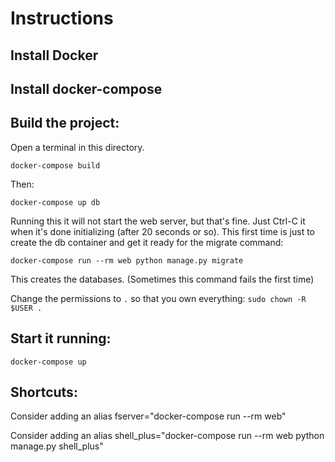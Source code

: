 # Instructions

## Install Docker
## Install docker-compose


## Build the project:

Open a terminal in this directory.

`docker-compose build`

Then:

`docker-compose up db`

Running this it will not start the web server, but that's fine.
Just Ctrl-C it when it's done initializing (after 20 seconds or so).
This first time is just to create the db container and get it ready for the migrate
command:

`docker-compose run --rm web python manage.py migrate`

This creates the databases. (Sometimes this command fails the first time)

Change the permissions to `.` so that you own everything: `sudo chown -R $USER .`


## Start it running:

`docker-compose up`


## Shortcuts:

Consider adding an alias fserver="docker-compose run --rm web"

Consider adding an alias shell_plus="docker-compose run --rm web python manage.py shell_plus"

